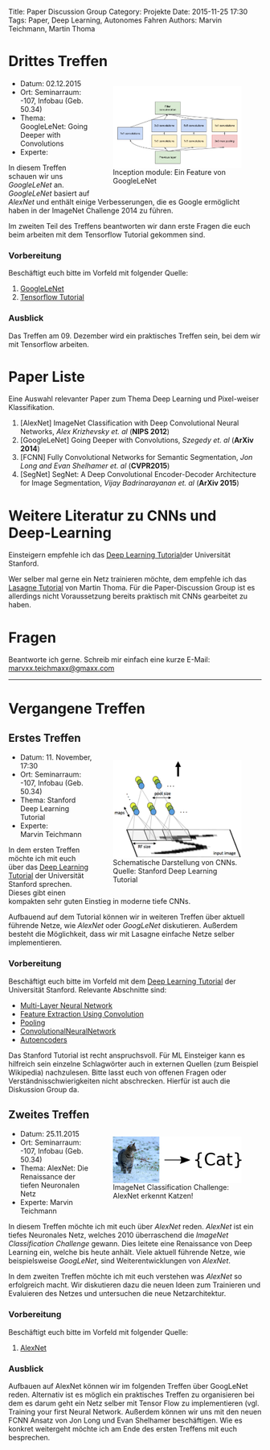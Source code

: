 Title: Paper Discussion Group
Category: Projekte
Date: 2015-11-25 17:30
Tags: Paper, Deep Learning, Autonomes Fahren
Authors: Marvin Teichmann, Martin Thoma



# Drittes Treffen
<figure style="display:table;float:right">
<img style="float:right;" align="middle"  width="256" src="../images/googleLeNet.png">
<figcaption style="display:table-caption;caption-side:bottom">Inception module: Ein Feature von GoogleLeNet</figcaption>
</figure>

* Datum: 02.12.2015
* Ort:  Seminarraum: -107, Infobau (Geb. 50.34)
* Thema: GoogleLeNet: Going Deeper with Convolutions
* Experte: 

In diesem Treffen schauen wir uns *GoogleLeNet* an. *GoogleLeNet* basiert auf *AlexNet* und enthält einige Verbesserungen, die es Google ermöglicht haben in der ImageNet Challenge 2014 zu führen.

Im zweiten Teil des Treffens beantworten wir dann erste Fragen die euch beim arbeiten mit dem Tensorflow Tutorial gekommen sind.


### Vorbereitung
Beschäftigt euch bitte im Vorfeld mit folgender Quelle:

1. [GoogleLeNet](http://arxiv.org/abs/1409.4842)
2. [Tensorflow Tutorial](http://ml-ka.de/training-your-first-neural-network/)


### Ausblick
Das Treffen am 09. Dezember wird ein praktisches Treffen sein, bei dem wir mit Tensorflow arbeiten.

# Paper Liste
Eine Auswahl relevanter Paper zum Thema Deep Learning und Pixel-weiser
Klassifikation.

1. [AlexNet] ImageNet Classification with Deep Convolutional Neural Networks,
   *Alex Krizhevsky et. al* (**NIPS 2012**)
2. [GoogleLeNet] Going Deeper with Convolutions,
   *Szegedy et. al* (**ArXiv 2014**)
3. [FCNN] Fully Convolutional Networks for Semantic Segmentation,
   *Jon Long and Evan Shelhamer et. al* (**CVPR2015**)
4. [SegNet] SegNet: A Deep Convolutional Encoder-Decoder Architecture for
   Image Segmentation, *Vijay Badrinarayanan et. al* (**ArXiv 2015**)

# Weitere Literatur zu CNNs und Deep-Learning
Einsteigern empfehle ich das [Deep Learning Tutorial](http://ufldl.stanford.edu/tutorial/)der Universität Stanford. 

Wer selber mal gerne ein Netz trainieren möchte, dem empfehle ich das [Lasagne
Tutorial](http://martin-thoma.com/lasagne-for-python-newbies/) von Martin
Thoma. Für die Paper-Discussion Group ist es allerdings nicht Voraussetzung
bereits praktisch mit CNNs gearbeitet zu haben.


# Fragen
Beantworte ich gerne. Schreib mir einfach eine kurze E-Mail:
marvxx.teichmaxx@gmaxx.com

_________________________________________________________________________

# Vergangene Treffen

## Erstes Treffen
<figure style="display:table;float:right">
<img style="float:right;" align="middle"  width="256" src="../images/Cnn_layer.png">
<figcaption style="display:table-caption;caption-side:bottom">Schematische Darstellung von CNNs.<br/>
Quelle: Stanford Deep Learning Tutorial</figcaption>
</figure>

* Datum: 11. November, 17:30
* Ort:  Seminarraum: -107, Infobau (Geb. 50.34)
* Thema: Stanford Deep Learning Tutorial
* Experte: Marvin&nbsp;Teichmann

In dem ersten Treffen möchte ich mit euch über das [Deep Learning Tutorial](http://ufldl.stanford.edu/tutorial/) der Universität Stanford sprechen. Dieses gibt einen kompakten sehr guten Einstieg in moderne tiefe CNNs.

Aufbauend auf dem Tutorial können wir in weiteren Treffen über aktuell führende
Netze, wie *AlexNet* oder *GoogLeNet* diskutieren. Außerdem besteht die
Möglichkeit, dass wir mit Lasagne einfache Netze selber implementieren.


### Vorbereitung
Beschäftigt euch bitte im Vorfeld mit dem [Deep Learning Tutorial](http://ufldl.stanford.edu/tutorial/) der Universität Stanford. Relevante Abschnitte sind:

*  [Multi-Layer Neural Network](http://ufldl.stanford.edu/tutorial/supervised/MultiLayerNeuralNetworks/)
* [Feature Extraction Using Convolution](http://ufldl.stanford.edu/tutorial/supervised/FeatureExtractionUsingConvolution/)
* [Pooling](http://ufldl.stanford.edu/tutorial/supervised/Pooling/)
* [ConvolutionalNeuralNetwork](http://ufldl.stanford.edu/tutorial/supervised/ConvolutionalNeuralNetwork)
* [Autoencoders](http://ufldl.stanford.edu/tutorial/unsupervised/Autoencoders/)

Das Stanford Tutorial ist recht anspruchsvoll. Für ML Einsteiger kann es
hilfreich sein einzelne Schlagwörter auch in externen Quellen (zum Beispiel
Wikipedia) nachzulesen. Bitte lasst euch von offenen Fragen oder
Verständnisschwierigkeiten nicht abschrecken. Hierfür ist auch die Diskussion
Group da.

## Zweites Treffen
<figure style="display:table;float:right">
<img style="float:right;" align="middle"  width="256" src="../images/imagenet.png">
<figcaption style="display:table-caption;caption-side:bottom">ImageNet Classification Challenge: <br/>
AlexNet erkennt Katzen!</figcaption>
</figure>

* Datum: 25.11.2015
* Ort:  Seminarraum: -107, Infobau (Geb. 50.34)
* Thema: AlexNet: Die Renaissance der tiefen Neuronalen Netz
* Experte: Marvin Teichmann

In diesem Treffen möchte ich mit euch über *AlexNet* reden. *AlexNet* ist ein
tiefes Neuronales Netz, welches 2010 überraschend die *ImageNet Classification
Challenge* gewann. Dies leitete eine Renaissance von Deep Learning ein, welche
bis heute anhält. Viele aktuell führende Netze, wie beispielsweise *GoogLeNet*, sind Weiterentwicklungen von *AlexNet*.

In dem zweiten Treffen möchte ich mit euch verstehen was *AlexNet* so
erfolgreich macht. Wir diskutieren dazu die neuen Ideen zum Trainieren und
Evaluieren des Netzes und untersuchen die neue Netzarchitektur.

### Vorbereitung
Beschäftigt euch bitte im Vorfeld mit folgender Quelle:

1. [AlexNet](www.cs.toronto.edu/~fritz/absps/imagenet.pdf)


### Ausblick

Aufbauen auf AlexNet können wir im folgenden Treffen über GoogLeNet reden. Alternativ ist es möglich ein praktisches Treffen zu organisieren bei dem es darum geht ein Netz selber mit Tensor Flow zu implementieren (vgl. Training your first Neural Network. Außerdem können wir uns mit den neuen FCNN Ansatz von Jon Long und Evan Shelhamer beschäftigen. Wie es konkret weitergeht möchte ich am Ende des ersten Treffens mit euch besprechen.